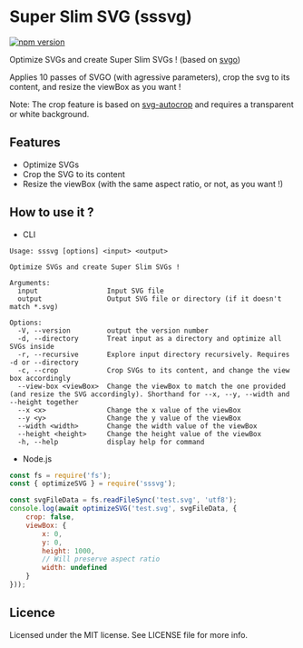 # Super Slim SVG (sssvg)
[![npm version](https://img.shields.io/npm/v/sssvg?style=flat-square)](https://www.npmjs.com/package/sssvg)

Optimize SVGs and create Super Slim SVGs ! (based on [svgo](https://github.com/svg/svgo))

Applies 10 passes of SVGO (with agressive parameters), crop the svg to its content, and resize the viewBox as you want !

Note: The crop feature is based on [svg-autocrop](https://github.com/cncf/svg-autocrop) and requires a transparent or white background.

## Features
- Optimize SVGs
- Crop the SVG to its content
- Resize the viewBox (with the same aspect ratio, or not, as you want !)

## How to use it ?

- CLI
```
Usage: sssvg [options] <input> <output>

Optimize SVGs and create Super Slim SVGs !

Arguments:
  input                 Input SVG file
  output                Output SVG file or directory (if it doesn't match *.svg)

Options:
  -V, --version         output the version number
  -d, --directory       Treat input as a directory and optimize all SVGs inside
  -r, --recursive       Explore input directory recursively. Requires -d or --directory
  -c, --crop            Crop SVGs to its content, and change the view box accordingly
  --view-box <viewBox>  Change the viewBox to match the one provided (and resize the SVG accordingly). Shorthand for --x, --y, --width and --height together
  --x <x>               Change the x value of the viewBox
  --y <y>               Change the y value of the viewBox
  --width <width>       Change the width value of the viewBox
  --height <height>     Change the height value of the viewBox
  -h, --help            display help for command
```

- Node.js
```javascript
const fs = require('fs');
const { optimizeSVG } = require('sssvg');

const svgFileData = fs.readFileSync('test.svg', 'utf8');
console.log(await optimizeSVG('test.svg', svgFileData, { 
    crop: false,
    viewBox: {
        x: 0,
        y: 0,
        height: 1000,
        // Will preserve aspect ratio
        width: undefined
    }
}));
```

## Licence

Licensed under the MIT license. See LICENSE file for more info.
